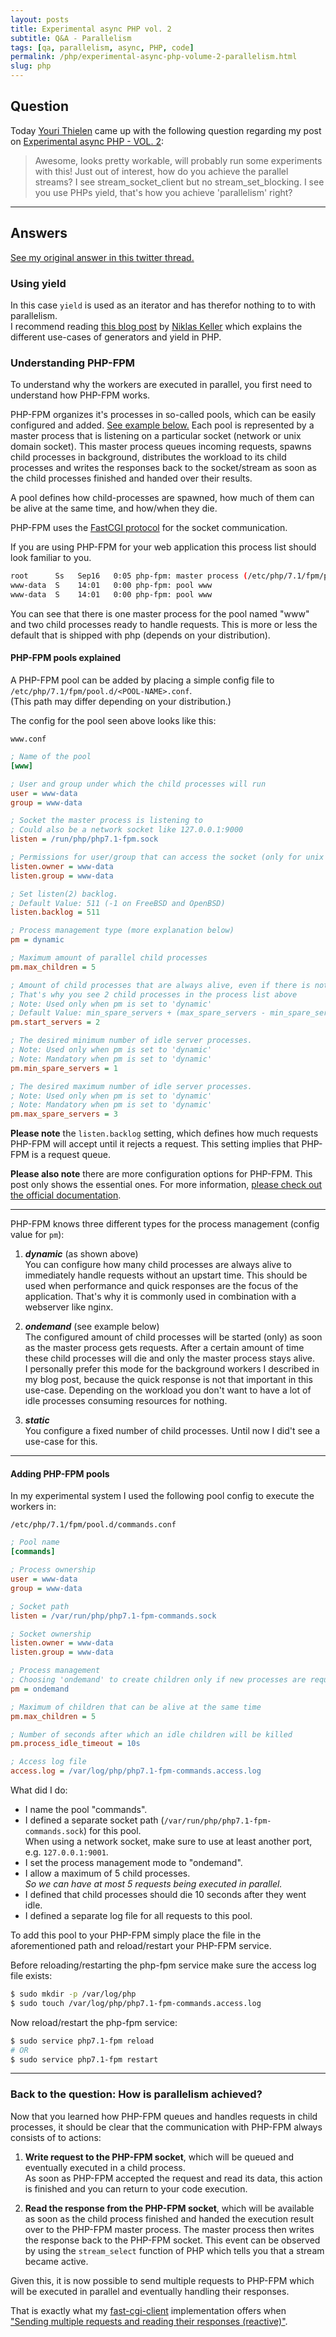 ```yaml
---
layout: posts
title: Experimental async PHP vol. 2
subtitle: Q&A - Parallelism
tags: [qa, parallelism, async, PHP, code]
permalink: /php/experimental-async-php-volume-2-parallelism.html
slug: php
---
```


## Question

Today <i class="fa fa-twitter"></i> [Youri Thielen](https://twitter.com/yourithielen) came up with the following question regarding my post on [Experimental async PHP - VOL. 2](/php/experimental-async-php-volume-2.html):

> Awesome, looks pretty workable, will probably run some experiments with this! Just out of interest, how do you achieve the parallel
> streams? I see stream_socket_client but no stream_set_blocking. I see you use PHPs yield, that's how you achieve 'parallelism' right?

---

## Answers

[See my original answer in this twitter thread.](https://twitter.com/hollodotme/status/909484318522822663)

### Using yield

In this case `yield` is used as an iterator and has therefor nothing to to with parallelism.  
I recommend reading [this blog post](http://blog.kelunik.com/2017/09/14/an-introduction-to-generators-in-php.html) 
by <i class="fa fa-twitter"></i> [Niklas Keller](https://twitter.com/kelunik) which explains the different use-cases of
generators and yield in PHP.

### Understanding PHP-FPM

To understand why the workers are executed in parallel, you first need to understand how PHP-FPM works.

PHP-FPM organizes it's processes in so-called pools, which can be easily configured and added. [See example below.](#adding-php-fpm-pools) 
Each pool is represented by a master process that is listening on a particular socket (network or unix domain socket). 
This master process queues incoming requests, spawns child processes in background, distributes the workload to its child processes 
and writes the responses back to the socket/stream as soon as the child processes finished and handed over their results. 

A pool defines how child-processes are spawned, how much of them can be alive at the same time, and how/when they die.

PHP-FPM uses the [FastCGI protocol](http://www.mit.edu/~yandros/doc/specs/fcgi-spec.html) for the socket communication.

If you are using PHP-FPM for your web application this process list should look familiar to you.

```bash
root      Ss   Sep16   0:05 php-fpm: master process (/etc/php/7.1/fpm/php-fpm.conf)
www-data  S    14:01   0:00 php-fpm: pool www
www-data  S    14:01   0:00 php-fpm: pool www
``` 

You can see that there is one master process for the pool named "www" and two child processes ready to handle requests.
This is more or less the default that is shipped with php (depends on your distribution).

#### PHP-FPM pools explained

A PHP-FPM pool can be added by placing a simple config file to `/etc/php/7.1/fpm/pool.d/<POOL-NAME>.conf`.  
(This path may differ depending on your distribution.)

The config for the pool seen above looks like this:

<i class="fa fa-file-o"></i> `www.conf`

```ini
; Name of the pool
[www]

; User and group under which the child processes will run
user = www-data
group = www-data

; Socket the master process is listening to
; Could also be a network socket like 127.0.0.1:9000
listen = /run/php/php7.1-fpm.sock

; Permissions for user/group that can access the socket (only for unix domain socket relevant)
listen.owner = www-data
listen.group = www-data

; Set listen(2) backlog.
; Default Value: 511 (-1 on FreeBSD and OpenBSD)
listen.backlog = 511

; Process management type (more explanation below)
pm = dynamic

; Maximum amount of parallel child processes
pm.max_children = 5

; Amount of child processes that are always alive, even if there is nothing to do
; That's why you see 2 child processes in the process list above
; Note: Used only when pm is set to 'dynamic'
; Default Value: min_spare_servers + (max_spare_servers - min_spare_servers) / 2 
pm.start_servers = 2

; The desired minimum number of idle server processes.
; Note: Used only when pm is set to 'dynamic'
; Note: Mandatory when pm is set to 'dynamic'
pm.min_spare_servers = 1

; The desired maximum number of idle server processes.
; Note: Used only when pm is set to 'dynamic'
; Note: Mandatory when pm is set to 'dynamic'
pm.max_spare_servers = 3
```

**Please note** the `listen.backlog` setting, which defines how much requests PHP-FPM will accept until it rejects a request.
This setting implies that PHP-FPM is a request queue.

**Please also note** there are more configuration options for PHP-FPM. This post only shows the essential ones. For more
information, [please check out the official documentation](http://php.net/manual/en/install.fpm.configuration.php).

---

PHP-FPM knows three different types for the process management (config value for `pm`):

1. _**dynamic**_ (as shown above)  
   You can configure how many child processes are always alive to immediately handle requests without an upstart time.
   This should be used when performance and quick responses are the focus of the application. That's why it is commonly 
   used in combination with a webserver like nginx.  
   
2. _**ondemand**_ (see example below)  
   The configured amount of child processes will be started (only) as soon as the master process gets requests. After a certain amount of time
   these child processes will die and only the master process stays alive.  
   I personally prefer this mode for the background workers I described in my blog post, 
   because the quick response is not that important in this use-case.
   Depending on the workload you don't want to have a lot of idle processes consuming resources for nothing.  
   
3. _**static**_  
   You configure a fixed number of child processes. Until now I did't see a use-case for this.

---

<a name="adding-php-fpm-pools"></a>
#### Adding PHP-FPM pools

In my experimental system I used the following pool config to execute the workers in:

<i class="fa fa-file-o"></i> `/etc/php/7.1/fpm/pool.d/commands.conf`

```ini
; Pool name
[commands]

; Process ownership
user = www-data
group = www-data

; Socket path
listen = /var/run/php/php7.1-fpm-commands.sock

; Socket ownership
listen.owner = www-data
listen.group = www-data

; Process management
; Choosing 'ondemand' to create children only if new processes are requested (less overhead)
pm = ondemand

; Maximum of children that can be alive at the same time
pm.max_children = 5

; Number of seconds after which an idle children will be killed
pm.process_idle_timeout = 10s

; Access log file
access.log = /var/log/php/php7.1-fpm-commands.access.log
```

What did I do:

* I name the pool "commands".
* I defined a separate socket path (`/var/run/php/php7.1-fpm-commands.sock`) for this pool.  
  When using a network socket, make sure to use at least another port, e.g. `127.0.0.1:9001`.
* I set the process management mode to "ondemand".
* I allow a maximum of 5 child processes.  
  _So we can have at most 5 requests being executed in parallel._
* I defined that child processes should die 10 seconds after they went idle.
* I defined a separate log file for all requests to this pool.  

To add this pool to your PHP-FPM simply place the file in the aforementioned path and reload/restart your PHP-FPM service.

Before reloading/restarting the php-fpm service make sure the access log file exists:

```bash
$ sudo mkdir -p /var/log/php
$ sudo touch /var/log/php/php7.1-fpm-commands.access.log
```

Now reload/restart the php-fpm service:

```bash
$ sudo service php7.1-fpm reload
# OR
$ sudo service php7.1-fpm restart
``` 

---

### Back to the question: How is parallelism achieved?

Now that you learned how PHP-FPM queues and handles requests in child processes, 
it should be clear that the communication with PHP-FPM always consists of to actions:

1. **Write request to the PHP-FPM socket**, which will be queued and eventually executed in a child process.  
   As soon as PHP-FPM accepted the request and read its data, this action is finished and you can return to your code execution.  
   
2. **Read the response from the PHP-FPM socket**, which will be available as soon as the child process finished and 
   handed the execution result over to the PHP-FPM master process. The master process then writes the response back 
   to the PHP-FPM socket. This event can be observed by using the `stream_select` function of PHP which tells you that a 
   stream became active.

Given this, it is now possible to send multiple requests to PHP-FPM which will be executed in parallel and eventually 
handling their responses.

That is exactly what my [fast-cgi-client](https://github.com/hollodotme/fast-cgi-client) implementation offers when  
["Sending multiple requests and reading their responses (reactive)"](https://github.com/hollodotme/fast-cgi-client#sending-multiple-requests-and-reading-their-responses-reactive).  
